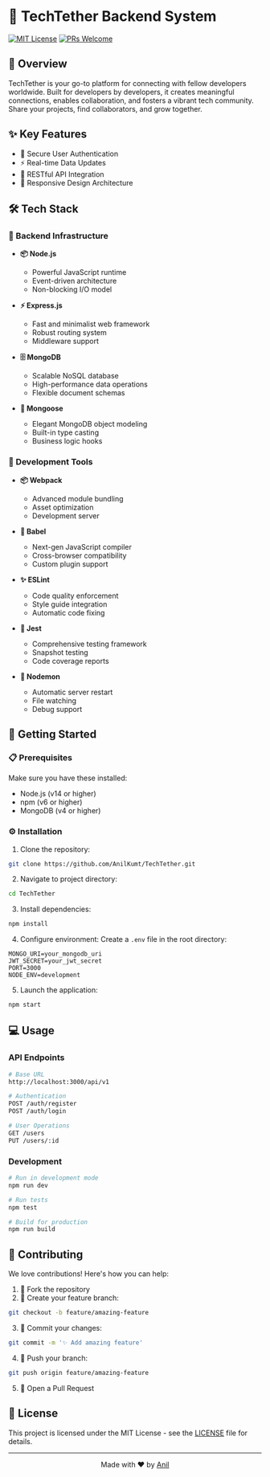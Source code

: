 
# 🚀 TechTether Backend System
[![MIT License](https://img.shields.io/badge/License-MIT-green.svg)](https://choosealicense.com/licenses/mit/)
[![PRs Welcome](https://img.shields.io/badge/PRs-welcome-brightgreen.svg)](http://makeapullrequest.com)

## 🌟 Overview
TechTether is your go-to platform for connecting with fellow developers worldwide. Built for developers by developers, it creates meaningful connections, enables collaboration, and fosters a vibrant tech community. Share your projects, find collaborators, and grow together.

## ✨ Key Features
- 🔐 Secure User Authentication
- ⚡ Real-time Data Updates
- 🔄 RESTful API Integration
- 📱 Responsive Design Architecture

## 🛠️ Tech Stack

### 🔧 Backend Infrastructure
- **📦 Node.js** 
  - Powerful JavaScript runtime
  - Event-driven architecture
  - Non-blocking I/O model

- **⚡ Express.js**
  - Fast and minimalist web framework
  - Robust routing system
  - Middleware support

- **🗄️ MongoDB**
  - Scalable NoSQL database
  - High-performance data operations
  - Flexible document schemas

- **🔌 Mongoose**
  - Elegant MongoDB object modeling
  - Built-in type casting
  - Business logic hooks

### 🔨 Development Tools
- **📦 Webpack**
  - Advanced module bundling
  - Asset optimization
  - Development server

- **🔄 Babel**
  - Next-gen JavaScript compiler
  - Cross-browser compatibility
  - Custom plugin support

- **✨ ESLint**
  - Code quality enforcement
  - Style guide integration
  - Automatic code fixing

- **🧪 Jest**
  - Comprehensive testing framework
  - Snapshot testing
  - Code coverage reports

- **👀 Nodemon**
  - Automatic server restart
  - File watching
  - Debug support

## 🚀 Getting Started

### 📋 Prerequisites
Make sure you have these installed:
- Node.js (v14 or higher)
- npm (v6 or higher)
- MongoDB (v4 or higher)

### ⚙️ Installation

1. Clone the repository:
```bash
git clone https://github.com/AnilKumt/TechTether.git
```

2. Navigate to project directory:
```bash
cd TechTether
```

3. Install dependencies:
```bash
npm install
```

4. Configure environment:
Create a `.env` file in the root directory:
```env
MONGO_URI=your_mongodb_uri
JWT_SECRET=your_jwt_secret
PORT=3000
NODE_ENV=development
```

5. Launch the application:
```bash
npm start
```

## 💻 Usage

### API Endpoints
```bash
# Base URL
http://localhost:3000/api/v1

# Authentication
POST /auth/register
POST /auth/login

# User Operations
GET /users
PUT /users/:id
```

### Development
```bash
# Run in development mode
npm run dev

# Run tests
npm test

# Build for production
npm run build
```

## 🤝 Contributing

We love contributions! Here's how you can help:

1. 🍴 Fork the repository
2. 🌱 Create your feature branch:
```bash
git checkout -b feature/amazing-feature
```
3. 💫 Commit your changes:
```bash
git commit -m '✨ Add amazing feature'
```
4. 🚀 Push your branch:
```bash
git push origin feature/amazing-feature
```
5. 🎉 Open a Pull Request

## 📝 License

This project is licensed under the MIT License - see the [LICENSE](LICENSE) file for details.

---

<p align="center">
  Made with ❤️ by <a href="https://github.com/AnilKumt">Anil</a>
</p>
